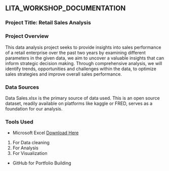 ## LITA_WORKSHOP_DOCUMENTATION

### Project Title: Retail Sales Analysis 

### Project Overview
This data analysis project seeks to provide insights into sales performance of a retail enterprise over the past two years by examining different parameters in the given data, we aim to uncover a valuable insights that can inform strategic decision making. Through comprehensive analysis, we will identify trends, opportunities and challenges within the data, to optimize sales strategies and improve overall sales performance.

### Data Sources
Data Sales.xlsx is the primary source of data used. This is an open source dataset, readily available on platforms like kaggle or FRED, serves as a foundation for our analysis.

### Tools Used
- Microsoft Excel [Download Here](https://Microsoft.com)
1. For Data cleaning
2. For Analysis
3. For Visualization
- GitHub for Portfolio Building
